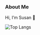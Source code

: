 ### About Me
Hi, I’m Susan 👋

 ![Top Langs](https://github-readme-stats.vercel.app/api/top-langs/?username=susannmwu&hide=python,javascript,css,scss,html&theme=tokyonight)


<!---
susannmwu/susannmwu is a ✨ special ✨ repository because its `README.md` (this file) appears on your GitHub profile.
You can click the Preview link to take a look at your changes.
--->
